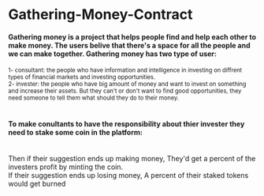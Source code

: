 # Gathering-Money-Contract

<h4><b>
Gathering money is a project that helps people find and help each other to make money. The users belive that there's a space for all the people and we can make together.
Gathering money has two type of user:
</b></h4>
<small>
1- consultant: the people who have information and intelligence in investing on diffrent types of financial markets and investing opportunities.<br />
2- invester: the people who have big amount of money and want to invest on something and increase their assets. But they can't or don't want to find good opportunities, they need someone to tell them what should they do to their money.
</small>
<br />
<br />
<h4><b>
To make conultants to have the responsibility about thier invester they need to stake some coin in the platform:
</b></h4>
<br />
Then if their suggestion ends up making money, They'd get a percent of the investers profit by minting the coin.
<br />
If their suggestion ends up losing money, A percent of their staked tokens would get burned
